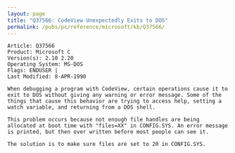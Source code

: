 ```yaml
---
layout: page
title: "Q37566: CodeView Unexpectedly Exits to DOS"
permalink: /pubs/pc/reference/microsoft/kb/Q37566/
---
```


	Article: Q37566
	Product: Microsoft C
	Version(s): 2.10 2.20
	Operating System: MS-DOS
	Flags: ENDUSER |
	Last Modified: 8-APR-1990
	
	When debugging a program with CodeView, certain operations cause it to
	exit to DOS without giving any warning or error message. Some of the
	things that cause this behavior are trying to access help, setting a
	watch variable, and returning from a DOS shell.
	
	This problem occurs because not enough file handles are being
	allocated at boot time with "files=XX" in CONFIG.SYS. An error message
	is printed, but then over written before most people can see it.
	
	The solution is to make sure files are set to 20 in CONFIG.SYS.
